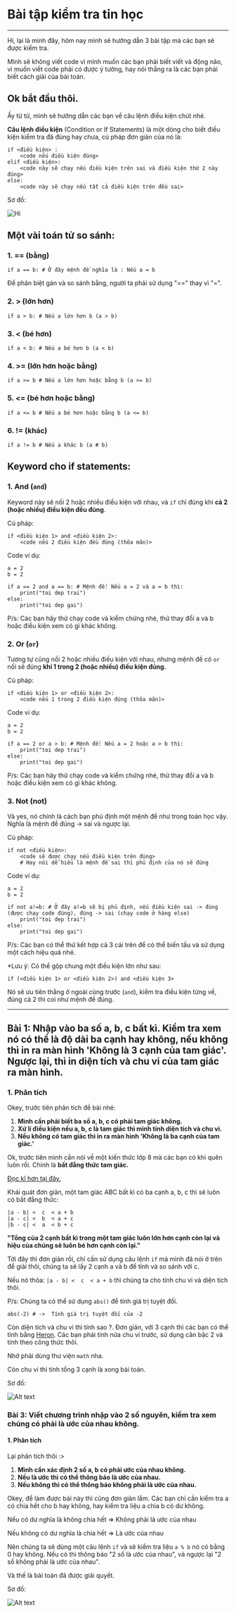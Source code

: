 # Bài tập kiểm tra tin học
----
Hi, lại là mình đây, hôm nay mình sẽ hướng dẫn 3 bài tập mà các bạn sẽ được kiểm tra.

Mình sẽ không viết code vì mình muốn các bạn phải biết viết và động não, vì muốn viết code phải có được ý tưởng, hay nói thẳng ra là các bạn phải biết cách giải của bài toán.

Ok bắt đầu thôi.
-----
Ấy từ từ, mình sẽ hướng dẫn các bạn về câu lệnh điều kiện chút nhé.

**Câu lệnh điều kiện** (Condition or If Statements) là một dòng cho biết điều kiện kiểm tra đã đúng hay chưa, cú pháp đơn giản của nó là:
```
if <điều kiện> :
    <code nếu điều kiện đúng>
elif <điều kiện>:
    <code này sẽ chạy nếu điều kiện trên sai và điều kiện thứ 2 này đúng>
else: 
    <code này sẽ chạy nếu tất cả điều kiện trên đều sai>
```

Sơ đồ: 

![Hi](image.png)

## Một vài toán tử so sánh:


### 1. == (bằng)
`if a == b: # Ở đây mệnh đề nghĩa là : Nếu a = b`

Để phân biệt gán và so sánh bằng, người ta phải sử dụng "==" thay vì "=".

### 2. > (lớn hơn)
`if a > b: # Nếu a lớn hơn b (a > b)`

### 3. < (bé hơn)

`if a < b: # Nếu a bé hơn b (a < b)`

### 4. >= (lớn hơn hoặc bằng)
`if a >= b # Nếu a lớn hơn hoặc bằng b (a >= b)`

### 5. <= (bé hơn hoặc bằng)
`if a <= b # Nếu a bé hơn hoặc bằng b (a <= b)`

### 6. != (khác)
`if a != b # Nếu a khác b (a # b)`

## Keyword cho if statements:

### 1. And (`and`)
Keyword này sẽ nối 2 hoặc nhiều điều kiện với nhau, và `if` chỉ đúng khi **cả 2 (hoặc nhiều) điều kiện đều đúng**.

Cú pháp:

```
if <điều kiện 1> and <điều kiện 2>:
    <code nếu 2 điều kiện đều đúng (thõa mãn)>
```

Code ví dụ:

```
a = 2
b = 2
 
if a == 2 and a == b: # Mệnh đề: Nếu a = 2 và a = b thì:
    print("toi dep trai")
else:
    print("toi dep gai")
```

P/s: Các bạn hãy thử chạy code và kiểm chứng nhé, thử thay đổi a và b hoặc điều kiện xem có gì khác không.

### 2. Or (`or`)

Tương tự cũng nối 2 hoặc nhiều điều kiện với nhau, nhưng mệnh đề có `or` nối sẽ đúng **khi 1 trong 2 (hoặc nhiều) điều kiện đúng.**

Cú pháp:

```
if <điều kiện 1> or <điều kiện 2>:
    <code nếu 1 trong 2 điều kiện đúng (thõa mãn)>
```

Code ví dụ:

```
a = 2
b = 2
 
if a == 2 or a > b: # Mệnh đề: Nếu a = 2 hoặc a > b thì:
    print("toi dep trai")
else:
    print("toi dep gai")
```

P/s: Các bạn hãy thử chạy code và kiểm chứng nhé, thử thay đổi a và b hoặc điều kiện xem có gì khác không.

### 3. Not (not)
Và yes, nó chính là cách bạn phủ định một mệnh đề như trong toán học vậy. Nghĩa là mệnh đề đúng -> sai và ngược lại.

Cú pháp:

```
if not <điều kiện>:
    <code sẽ được chạy nếu điều kiện trên đúng>
    # Hay nói dễ hiểu là mệnh đề sai thì phủ định của nó sẽ đúng
```

Code ví dụ:

```
a = 2
b = 2
 
if not a!=b: # Ở đây a!=b sẽ bị phủ định, nếu điều kiện sai -> đúng (được chạy code đúng), đúng -> sai (chạy code ở hàng else)
    print("toi dep trai")
else:
    print("toi dep gai")
```
P/s: Các bạn có thể thử kết hợp cả 3 cái trên để có thể biến tấu và sử dụng một cách hiệu quả nhé.

*Lưu ý: Có thể gộp chung một điều kiện lớn như sau:

`if (<điều kiện 1> or <điều kiện 2>) and <điều kiện 3>`

Nó sẽ ưu tiên thằng ở ngoài cùng trước (`and`), kiểm tra điều kiện từng vế, đúng cả 2 thì coi như mệnh đề đúng.


-----

## Bài 1: Nhập vào ba số a, b, c bất kì. Kiểm tra xem nó có thể là độ dài ba cạnh hay không, nếu không thì in ra màn hình 'Không là 3 cạnh của tam giác'. Ngược lại, thì in diện tích và chu vi của tam giác ra màn hình.

### 1. Phân tích
Okey, trước tiên phân tích đề bài nhé:

1. **Mình cần phải biết ba số a, b, c có phải tam giác không.**
2. **Xử lí điều kiện nếu a, b, c là tam giác thì mình tính diện tích và chu vi.**
3. **Nếu không có tam giác thì in ra màn hình 'Không là ba cạnh của tam giác.'**

Ok, trước tiên mình cần nói về một kiến thức lớp 8 mà các bạn có khi quên luôn rồi. Chính là **bất đẳng thức tam giác.**

[Đọc kĩ hơn tại đây.](https://vi.wikipedia.org/wiki/B%E1%BA%A5t_%C4%91%E1%BA%B3ng_th%E1%BB%A9c_tam_gi%C3%A1c)

Khái quát đơn giản, một tam giác ABC bất kì có ba cạnh a, b, c thì sẽ luôn có bất đẳng thức:

```
|a - b| <  c  < a + b
|a - c| <  b  < a + c
|b - c| <  a  < b + c
```

**"Tổng của 2 cạnh bất kì trong một tam giác luôn lớn hơn cạnh còn lại và hiệu của chúng sẽ luôn bé hơn cạnh còn lại."**

Tới đây thì đơn giản rồi, chỉ cần sử dụng câu lệnh `if` mà mình đã nói ở trên để giải thôi, chúng ta sẽ lấy 2 cạnh a và b để tính và so sánh với c.

Nếu nó thỏa: 
`|a - b| <  c  < a + b`
thì chúng ta cho tính chu vi và diện tích thôi.

P/s: Chúng ta có thể sử dụng `abs()` để tính giá trị tuyệt đối.

`abs(-2) # ->  Tính giá trị tuyệt đối của -2`

Còn diện tích và chu vi thì tính sao ?. Đơn giản, với 3 cạnh thì các bạn có thể tính bằng [Heron](https://en.wikipedia.org/wiki/Heron%27s_formula). Các bạn phải tính nửa chu vi trước, sử dụng căn bậc 2 và tính theo công thức thôi.

Nhớ phải dùng thư viện `math` nha.

Còn chu vi thì tính tổng 3 cạnh là xong bài toán.

Sơ đồ: 

![Alt text](image-1.png)


### Bài 3: Viết chương trình nhập vào 2 số nguyên, kiểm tra xem chúng có phải là ước của nhau không.

#### 1. Phân tích
Lại phân tích thôi :>

1. **Mình cần xác định 2 số a, b có phải ước của nhau không.**
2. **Nếu là ước thì có thể thông báo là ước của nhau.**
3. **Nếu không thì có thể thông báo không phải là ước của nhau.**

Okey, để làm được bài này thì cũng đơn giản lắm. Các bạn chỉ cần kiểm tra a có chia hết cho b hay không, hay kiểm tra liệu a chia b có dư không.

Nếu có dư nghĩa là không chia hết => Không phải là ước của nhau

Nếu không có dư nghĩa là chia hết => Là ước của nhau

Nên chúng ta sẽ dùng một câu lệnh `if` và sẽ kiểm tra liệu `a % b` nó có bằng 0 hay không. Nếu có thì thông báo "2 số là ước của nhau", và ngược lại "2 số không phải là ước của nhau".

Và thế là bài toán đã được giải quyết.

Sơ đồ:

![Alt text](image-2.png)